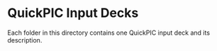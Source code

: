 # QuickPIC Input Decks
Each folder in this directory contains one QuickPIC input deck and its description.
